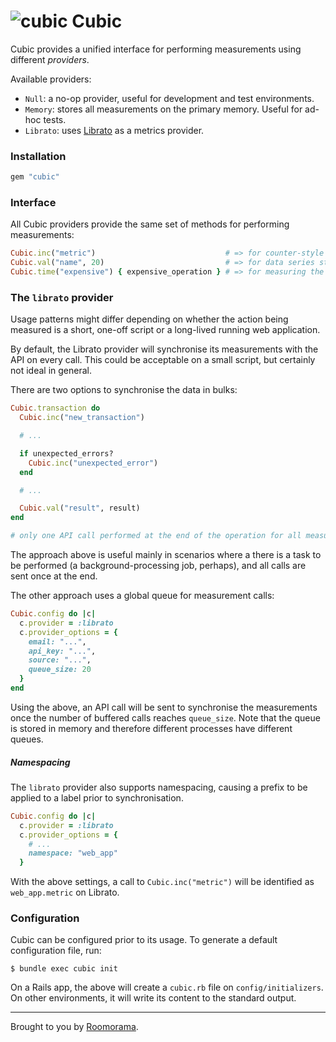 # ![cubic](https://cloud.githubusercontent.com/assets/613784/13137729/f0ba9ca6-d65d-11e5-9ad7-c3582cc177c3.png) Cubic

Cubic provides a unified interface for performing measurements using different _providers_.

Available providers:

* `Null`: a no-op provider, useful for development and test environments.
* `Memory`: stores all measurements on the primary memory. Useful for ad-hoc tests.
* `Librato`: uses [Librato](https://www.librato.com/) as a metrics provider.

### Installation

~~~ruby
gem "cubic"
~~~

### Interface

All Cubic providers provide the same set of methods for performing measurements:

~~~ruby
Cubic.inc("metric")                             # => for counter-style metrics
Cubic.val("name", 20)                           # => for data series style metrics
Cubic.time("expensive") { expensive_operation } # => for measuring the time for a given operation.
~~~

### The `librato` provider

Usage patterns might differ depending on whether the action being measured is a short, one-off
script or a long-lived running web application.

By default, the Librato provider will synchronise its measurements with the API on every call.
This could be acceptable on a small script, but certainly not ideal in general.

There are two options to synchronise the data in bulks:

~~~ruby
Cubic.transaction do
  Cubic.inc("new_transaction")

  # ...

  if unexpected_errors?
    Cubic.inc("unexpected_error")
  end

  # ...

  Cubic.val("result", result)
end

# only one API call performed at the end of the operation for all measurements within the block.
~~~

The approach above is useful mainly in scenarios where a there is a task to be performed
(a background-processing job, perhaps), and all calls are sent once at the end.

The other approach uses a global queue for measurement calls:

~~~ruby
Cubic.config do |c|
  c.provider = :librato
  c.provider_options = {
    email: "...",
    api_key: "...",
    source: "...",
    queue_size: 20
  }
end
~~~

Using the above, an API call will be sent to synchronise the measurements once  the number of
buffered calls reaches `queue_size`.  Note that the queue is stored in memory and therefore
different processes have different queues.

##### Namespacing

The `librato` provider also supports namespacing, causing a prefix to be applied to a label prior
to synchronisation.

~~~ruby
Cubic.config do |c|
  c.provider = :librato
  c.provider_options = {
    # ...
    namespace: "web_app"
  }
~~~

With the above settings, a call to `Cubic.inc("metric")` will be identified as `web_app.metric` on Librato.

### Configuration

Cubic can be configured prior to its usage. To generate a default configuration file, run:

~~~console
$ bundle exec cubic init
~~~

On a Rails app, the above will create a `cubic.rb` file on `config/initializers`. On
other environments, it will write its content to the standard output.

*****

Brought to you by [Roomorama](https://www.roomorama.com/).
